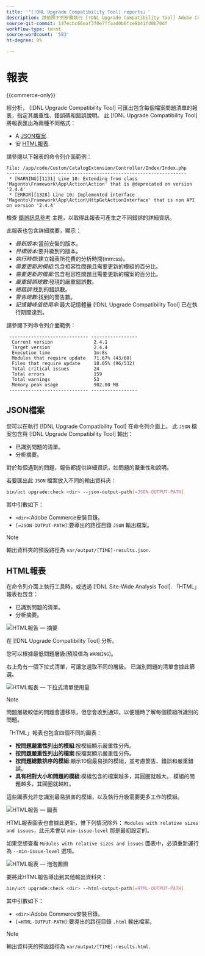 ```yaml
---
title: '"[!DNL Upgrade Compatibility Tool] reports」'
description: 請依照下列步驟執行 [!DNL Upgrade Compatibility Tool] Adobe Commerce專案。
source-git-commit: 147ecbc66eaf370e7ffaad0b6fce8b41f40b70df
workflow-type: tm+mt
source-wordcount: '583'
ht-degree: 0%

---
```



# 報表

{{commerce-only}}

經分析， [!DNL Upgrade Compatibility Tool] 可匯出包含每個檔案問題清單的報表，指定其嚴重性、錯誤碼和錯誤說明。 此 [!DNL Upgrade Compatibility Tool] 將報表匯出為兩種不同格式：

- A [JSON檔案](reports.md#json-file).
- 安 [HTML報表](reports.md#html-report).

請參閱以下報表的命令列介面範例：

```terminal
File: /app/code/Custom/CatalogExtension/Controller/Index/Index.php
------------------------------------------------------------------
 * [WARNING][1131] Line 10: Extending from class 'Magento\Framework\App\Action\Action' that is @deprecated on version '2.4.4'
 * [ERROR][1328] Line 10: Implemented interface 'Magento\Framework\App\Action\HttpGetActionInterface' that is non API on version '2.4.4'
```

檢查 [錯誤訊息參考](../upgrade-compatibility-tool/error-messages.md) 主題，以取得此報表可產生之不同錯誤的詳細資訊。

此報表也包含詳細摘要，顯示：

- *最新版本*:當前安裝的版本。
- *目標版本*:要升級到的版本。
- *執行時間*:建立報表所花費的分析時間(mm:ss)。
- *需要更新的模組*:包含相容性問題且需要更新的模組的百分比。
- *需要更新的檔案*:包含相容性問題且需要更新的檔案的百分比。
- *嚴重錯誤總數*:發現的嚴重錯誤數。
- *總錯誤*:找到的錯誤數。
- *警告總數*:找到的警告數。
- *記憶體峰值使用率*:最大記憶體量 [!DNL Upgrade Compatibility Tool] 已在執行期間達到。

請參閱下列命令列介面範例：

```terminal
 ----------------------------- ----------------- 
  Current version               2.4.1            
  Target version                2.4.4            
  Execution time                1m:8s            
  Modules that require update   71.67% (43/60)   
  Files that require update     18.05% (96/532)  
  Total critical issues         24               
  Total errors                  159              
  Total warnings                53               
  Memory peak usage             902.00 MB        
 ----------------------------- ----------------- 
```

## JSON檔案

您可以在執行 [!DNL Upgrade Compatibility Tool] 在命令列介面上。 此 `JSON` 檔案包含與 [!DNL Upgrade Compatibility Tool] 輸出：

- 已識別問題的清單。
- 分析摘要。

對於每個遇到的問題，報告都提供詳細資訊，如問題的嚴重性和說明。

若要匯出此 `JSON` 檔案放入不同的輸出資料夾：

```bash
bin/uct upgrade:check <dir> --json-output-path[=JSON-OUTPUT-PATH]
```

其中引數如下：

- `<dir>`:Adobe Commerce安裝目錄。
- `[=JSON-OUTPUT-PATH]`:要導出的路徑目錄 `JSON` 輸出檔案。

>[!NOTE]
>
> 輸出資料夾的預設路徑為 `var/output/[TIME]-results.json`.

## HTML報表

在命令列介面上執行工具時，或透過 [!DNL Site-Wide Analysis Tool]. 「HTML」報表也包含：

- 已識別問題的清單。
- 分析摘要。

![HTML報告 — 摘要](../../assets/upgrade-guide/uct-html-summary.png)

在 [!DNL Upgrade Compatibility Tool] 分析。

您可以根據最低問題層級(預設值為 `WARNING`)。

右上角有一個下拉式清單，可讓您選取不同的層級。 已識別問題的清單會據此篩選。

![HTML報表 — 下拉式清單使用量](../../assets/upgrade-guide/uct-html-filtered-issues-list.png)

>[!NOTE]
>
> 問題層級較低的問題會遭移除，但您會收到通知，以便隨時了解每個模組所識別的問題。

「HTML」報表也包含四個不同的圖表：

- **按問題嚴重性列出的模組**:按模組顯示嚴重性分佈。
- **按問題嚴重性列出的檔案**:按檔案顯示嚴重性分佈。
- **按問題總數排序的模組**:顯示10個最易損的模組，並考慮警告、錯誤和嚴重錯誤。
- **具有相對大小和問題的模組**:模組包含的檔案越多，其圓圈就越大。 模組的問題越多，其圓圈就越紅。

這些圖表允許您識別最易損害的模組，以及執行升級需要更多工作的模組。

![HTML報告 — 圖表](../../assets/upgrade-guide/uct-html-diagrams.png)

HTML報表圖表也會據此更新，惟下列情況除外： `Modules with relative sizes and issues`，此元素會以 `min-issue-level` 那是最初設定的。

如果您想查看 `Modules with relative sizes and issues` 圖表中，必須重新運行為 `--min-issue-level` 選項。

![HTML報表 — 泡泡圖圖](../../assets/upgrade-guide/uct-html-filtered-diagrams.png)

要將此HTML報告導出到其他輸出資料夾：

```bash
bin/uct upgrade:check <dir> --html-output-path[=HTML-OUTPUT-PATH]
```

其中引數如下：

- `<dir>`:Adobe Commerce安裝目錄。
- `[=HTML-OUTPUT-PATH]`:要導出的路徑目錄 `.html` 輸出檔案。

>[!NOTE]
>
> 輸出資料夾的預設路徑為 `var/output/[TIME]-results.html`.
